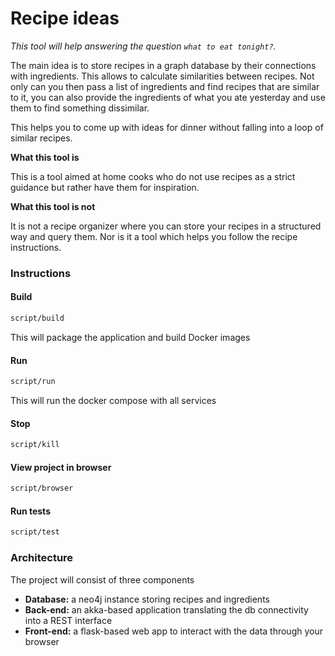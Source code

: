# Recipe ideas

_This tool will help answering the question `what to eat tonight?`._

The main idea is to store recipes in a graph database by their connections with ingredients.
This allows to calculate similarities between recipes.
Not only can you then pass a list of ingredients and find recipes that are similar to it,
you can also provide the ingredients of what you ate yesterday and use them to find something dissimilar.

This helps you to come up with ideas for dinner without falling into a loop of  similar recipes.

**What this tool is**

This is a tool aimed at home cooks who do not use recipes as a strict guidance but rather have them for inspiration.

**What this tool is not**

It is not a recipe organizer where you can store your recipes in a structured way and query them.
Nor is it a tool which helps you follow the recipe instructions.

### Instructions

#### Build
```bash
script/build
```
This will package the application and build Docker images

#### Run
```bash
script/run
```
This will run the docker compose with all services

#### Stop
```bash
script/kill
```

#### View project in browser
```bash
script/browser
```

#### Run tests
```bash
script/test
```


### Architecture

The project will consist of three components
* **Database:** a neo4j instance storing recipes and ingredients
* **Back-end:** an akka-based application translating the db connectivity into a REST interface
* **Front-end:** a flask-based web app to interact with the data through your browser